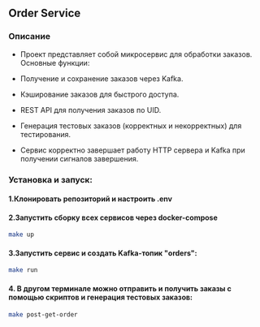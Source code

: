 ## Order Service

### Описание
- Проект представляет собой микросервис для обработки заказов. Основные функции:

- Получение и сохранение заказов через Kafka.

- Кэширование заказов для быстрого доступа.

- REST API для получения заказов по UID.

- Генерация тестовых заказов (корректных и некорректных) для тестирования.

- Сервис корректно завершает работу HTTP сервера и Kafka при получении сигналов завершения.


### Установка и запуск:
#### 1.Клонировать репозиторий и настроить .env
#### 2.Запустить сборку всех сервисов через docker-сompose
```bash
make up
```
#### 3.Запустить сервис и создать Kafka-топик "orders":
```bash
make run
```
#### 4. В другом терминале можно отправить и получить заказы с помощью скриптов и генерация тестовых заказов:
```bash
make post-get-order
```